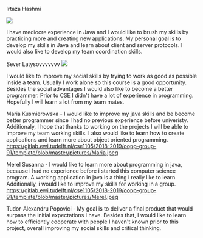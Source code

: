 Irtaza Hashmi

![](https://d1bvpoagx8hqbg.cloudfront.net/259/9ae5a587b07da49763639cd1720114b3.jpg)


I have mediocre experience in Java and I would like to brush my skills by practicing more and creating new applications.
My personal goal is to develop my skills in Java and learn about client and server protocols. I would also like to 
develop my team coordination skills.

Sever Latysovvvvvvv
![](https://www.hebbescasting.nl/images/person/60768-4-gr.jpg?t=1500309204)


I would like to improve my social skills by trying to work as good as possible inside a team. Usually I work alone so this course is a good opportunity.
Besides the social advantages I would also like to become a better programmer. Prior to CSE I didn't have a lot of experience in programming. Hopefully I will learn a lot from my team mates.


Maria Kusmierowska -
I would like to improve my java skills and be become better programmer since I had no previous experience before univeristy.
Additionaly, I hope that thanks to working on the projects I will be able to improve my team working skills. I also would like to learn how to create applications and learn more about object oriented programming.
https://gitlab.ewi.tudelft.nl/cse1105/2018-2019/oopp-group-91/template/blob/master/pictures/Maria.jpeg


Merel Susanna -
I would like to learn more about programming in java, because i had no experience before i started this computer science program. 
A working application in java is a thing i really like to learn. Additionally, i would like to improve my skills for working in a group.
https://gitlab.ewi.tudelft.nl/cse1105/2018-2019/oopp-group-91/template/blob/master/pictures/Merel.jpeg

Tudor-Alexandru Popovici -
My goal is to deliver a final product that would surpass the initial expectations I have.
Besides that, I would like to learn how to efficiently cooperate with people I haven't known prior to this project, overall improving my social skills and critical thinking.
